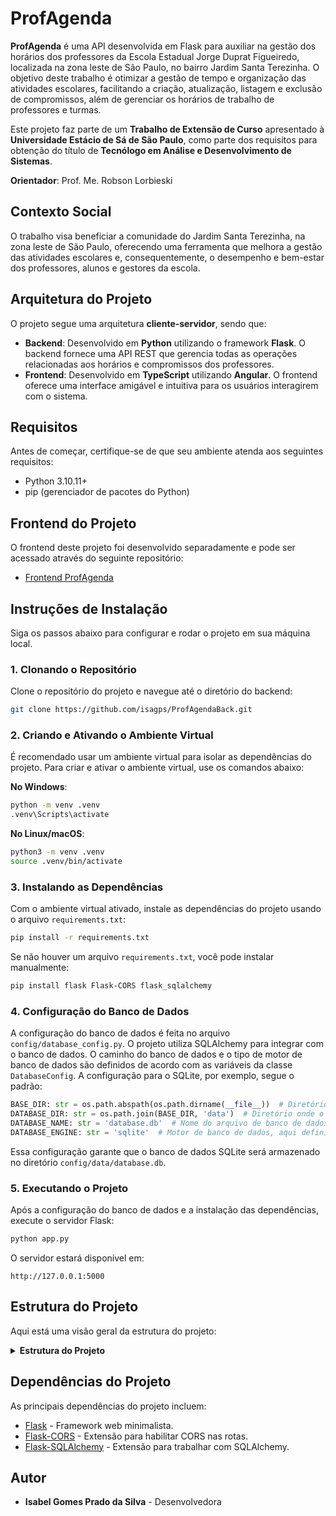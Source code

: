 # ProfAgenda

**ProfAgenda** é uma API desenvolvida em Flask para auxiliar na gestão dos horários dos professores da Escola Estadual Jorge Duprat Figueiredo, localizada na zona leste de São Paulo, no bairro Jardim Santa Terezinha. O objetivo deste trabalho é otimizar a gestão de tempo e organização das atividades escolares, facilitando a criação, atualização, listagem e exclusão de compromissos, além de gerenciar os horários de trabalho de professores e turmas.

Este projeto faz parte de um **Trabalho de Extensão de Curso** apresentado à **Universidade Estácio de Sá de São Paulo**, como parte dos requisitos para obtenção do título de **Tecnólogo em Análise e Desenvolvimento de Sistemas**.

**Orientador**: Prof. Me. Robson Lorbieski

## Contexto Social

O trabalho visa beneficiar a comunidade do Jardim Santa Terezinha, na zona leste de São Paulo, oferecendo uma ferramenta que melhora a gestão das atividades escolares e, consequentemente, o desempenho e bem-estar dos professores, alunos e gestores da escola.

## Arquitetura do Projeto

O projeto segue uma arquitetura **cliente-servidor**, sendo que:

- **Backend**: Desenvolvido em **Python** utilizando o framework **Flask**. O backend fornece uma API REST que gerencia todas as operações relacionadas aos horários e compromissos dos professores.
- **Frontend**: Desenvolvido em **TypeScript** utilizando **Angular**. O frontend oferece uma interface amigável e intuitiva para os usuários interagirem com o sistema.

## Requisitos

Antes de começar, certifique-se de que seu ambiente atenda aos seguintes requisitos:

- Python 3.10.11+
- pip (gerenciador de pacotes do Python)

## Frontend do Projeto

O frontend deste projeto foi desenvolvido separadamente e pode ser acessado através do seguinte repositório:

- [Frontend ProfAgenda](https://github.com/isagps/ProfAgendaFront)

## Instruções de Instalação

Siga os passos abaixo para configurar e rodar o projeto em sua máquina local.

### 1. Clonando o Repositório

Clone o repositório do projeto e navegue até o diretório do backend:

```bash
git clone https://github.com/isagps/ProfAgendaBack.git
```

### 2. Criando e Ativando o Ambiente Virtual

É recomendado usar um ambiente virtual para isolar as dependências do projeto. Para criar e ativar o ambiente virtual, use os comandos abaixo:

**No Windows**:

```bash
python -m venv .venv
.venv\Scripts\activate
```

**No Linux/macOS**:

```bash
python3 -m venv .venv
source .venv/bin/activate
```

### 3. Instalando as Dependências

Com o ambiente virtual ativado, instale as dependências do projeto usando o arquivo `requirements.txt`:

```bash
pip install -r requirements.txt
```

Se não houver um arquivo `requirements.txt`, você pode instalar manualmente:

```bash
pip install flask Flask-CORS flask_sqlalchemy
```

### 4. Configuração do Banco de Dados

A configuração do banco de dados é feita no arquivo `config/database_config.py`. O projeto utiliza SQLAlchemy para integrar com o banco de dados. O caminho do banco de dados e o tipo de motor de banco de dados são definidos de acordo com as variáveis da classe `DatabaseConfig`. A configuração para o SQLite, por exemplo, segue o padrão:

```python
BASE_DIR: str = os.path.abspath(os.path.dirname(__file__))  # Diretório base
DATABASE_DIR: str = os.path.join(BASE_DIR, 'data')  # Diretório onde o banco de dados será salvo
DATABASE_NAME: str = 'database.db'  # Nome do arquivo de banco de dados
DATABASE_ENGINE: str = 'sqlite'  # Motor de banco de dados, aqui definido como 'sqlite'
```

Essa configuração garante que o banco de dados SQLite será armazenado no diretório `config/data/database.db`.

### 5. Executando o Projeto

Após a configuração do banco de dados e a instalação das dependências, execute o servidor Flask:

```bash
python app.py
```

O servidor estará disponível em:

```
http://127.0.0.1:5000
```

## Estrutura do Projeto

Aqui está uma visão geral da estrutura do projeto:

<details>
  <summary><strong>Estrutura do Projeto</strong></summary>
  <pre>
profAgenda/
│
├── back/
│   ├── app.py                                # Arquivo principal da aplicação
│   ├── app.log                               # Arquivo de log da aplicação
│   ├── requirements.txt                      # Dependências do projeto
│   ├── config/                               # Configurações
│   │   ├── cors_config.py                    # Configuração de CORS
│   │   ├── database_config.py                # Configuração do banco de dados
│   │   ├── globals.py                        # Variáveis globais (ex.: instância do db)
│   │   ├── logging_config.py                 # Configuração de logging
│   │   └── data/
│   │       └── database.db                   # Arquivo de banco de dados SQLite
│   ├── controller/                           # Controladores
│   │   ├── horario_controller.py
│   │   ├── materia_controller.py
│   │   ├── professor_controller.py
│   │   └── turma_controller.py
│   ├── entity/                               # Entidades do modelo de dados
│   │   ├── horario.py
│   │   ├── materia.py
│   │   ├── professor.py
│   │   ├── turma.py
│   │   └── relations.py                      # Definição das relações entre as entidades
│   ├── exception/                            # Tratamento de exceções
│   │   ├── error_creation.py
│   │   ├── error_delete.py
│   │   ├── error_execution.py
│   │   ├── error_invalid_object.py
│   │   ├── error_not_found.py
│   │   ├── error_object_already_exists.py
│   │   └── error_update.py
│   ├── infrastructure/                       # Infraestrutura
│   │   ├── base_controller.py
│   │   ├── base_entity.py
│   │   ├── base_error.py
│   │   ├── base_model.py
│   │   ├── base_repository.py
│   │   └── base_service.py
│   ├── model/                                # Modelos
│   │   └── page.py                           # Modelo para paginação
│   ├── repository/                           # Repositórios de dados
│   │   ├── horario_repository.py
│   │   ├── materia_repository.py
│   │   ├── professor_repository.py
│   │   └── turma_repository.py
│   ├── service/                              # Serviços de negócio
│   │   ├── horario_service.py
│   │   ├── materia_service.py
│   │   ├── professor_service.py
│   │   └── turma_service.py
└── README.md                                 # Manual de instalação e informações
  </pre>
</details>

## Dependências do Projeto

As principais dependências do projeto incluem:

- [Flask](https://flask.palletsprojects.com/) - Framework web minimalista.
- [Flask-CORS](https://flask-cors.readthedocs.io/en/latest/) - Extensão para habilitar CORS nas rotas.
- [Flask-SQLAlchemy](https://flask-sqlalchemy.palletsprojects.com/) - Extensão para trabalhar com SQLAlchemy.

## Autor

- **Isabel Gomes Prado da Silva** - Desenvolvedora